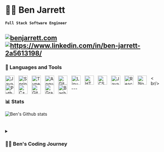 # 🏄‍♂️ Ben Jarrett

**`Full Stack Software Engineer`**


[<img alt="benjarrett.com" src="https://img.shields.io/badge/Gmail-D14836?style=for-the-badge&logo=gmail&logoColor=white" />](mailto:b.cl.jarrett@gmail.com) 
[<img alt="https://www.linkedin.com/in/ben-jarrett-2a5613198/" src="https://img.shields.io/badge/LinkedIn-0077B5?style=for-the-badge&logo=linkedin&logoColor=white"/>](https://www.linkedin.com/in/ben-jarrett-2a5613198/)
---

### 🧰 Languages and Tools

<img align="left" alt="Java" width="30px" style="padding-right:10px;" src="https://cdn.jsdelivr.net/gh/devicons/devicon/icons/java/java-original.svg"/>
<img align="left" alt="Spring" width="30px" style="padding-right:10px;" src="https://cdn.jsdelivr.net/gh/devicons/devicon/icons/spring/spring-original.svg" />
<img align="left" alt="TypeScript" width="30px" style="padding-right:10px;" src="https://cdn.jsdelivr.net/gh/devicons/devicon/icons/typescript/typescript-plain.svg" />
<img align="left" alt="Angular" width="30px" style="padding-right:10px;" src="https://cdn.jsdelivr.net/gh/devicons/devicon/icons/angularjs/angularjs-plain.svg" />
<img align="left" alt="Git" width="30px" style="padding-right:10px;" src="https://cdn.jsdelivr.net/gh/devicons/devicon/icons/git/git-original.svg" />
<img align="left" alt="Linux" width="30px" style="padding-right:10px;" src="https://cdn.jsdelivr.net/gh/devicons/devicon/icons/linux/linux-original.svg" />
<img align="left" alt="HTML" width="30px" style="padding-right:10px;" src="https://cdn.jsdelivr.net/gh/devicons/devicon/icons/html5/html5-plain.svg" />
<img align="left" alt="CSS" width="30px" style="padding-right:10px;" src="https://cdn.jsdelivr.net/gh/devicons/devicon/icons/css3/css3-plain.svg" />
<img align="left" alt="JavaScript" width="30px" style="padding-right:10px;" src="https://cdn.jsdelivr.net/gh/devicons/devicon/icons/javascript/javascript-plain.svg" />
<img align="left" alt="React" width="30px" style="padding-right:10px;" src="https://cdn.jsdelivr.net/gh/devicons/devicon/icons/react/react-original.svg" />
<img align="left" alt="NodeJS" width="30px" style="padding-right:10px;" src="https://cdn.jsdelivr.net/gh/devicons/devicon/icons/nodejs/nodejs-original.svg" />
<img align="left" alt="Python" width="30px" style="padding-right:10px;" src="https://cdn.jsdelivr.net/gh/devicons/devicon/icons/python/python-plain.svg" />
<img align="left" alt="C++" width="30px" style="padding-right:10px;" src="https://cdn.jsdelivr.net/gh/devicons/devicon/icons/cplusplus/cplusplus-line.svg" />
<img align="left" alt="GitHub" width="30px" style="padding-right:10px;" src="https://cdn.jsdelivr.net/gh/devicons/devicon/icons/github/github-original.svg" />
<img align="left" alt="Gradle" width="30px" style="padding-right:10px;" src="https://cdn.jsdelivr.net/gh/devicons/devicon/icons/gradle/gradle-plain.svg" />
<img align="left" alt="Bash" width="30px" style="padding-right:10px;" src="https://cdn.jsdelivr.net/gh/devicons/devicon/icons/bash/bash-original.svg" />
< br/>
---

### 📊 Stats

![Ben's Github stats](https://github-readme-stats.vercel.app/api?username=benjarrett&show_icons=true&theme=gruvbox)

<!-- ![GitHub Streak](https://streak-stats.demolab.com?user=BenJarrett&theme=gruvbox&border_radius=4.5) -->

#

<details>
 <summary><h3>👨‍💻 Ben's Coding Journey</h3></summary>
   Dedicated, efficient, and always learning. When I love something, I am all in. I dive headfirst and learn everything there is to learn about it. This is something that I love about software development. There is an infinite amount of knowledge and skills that I will always be working toward learning and applying to not just work, but life as well. I am seeking an opportunity to be a part of a team that loves to learn, better themselves, and to help each other along the way.

